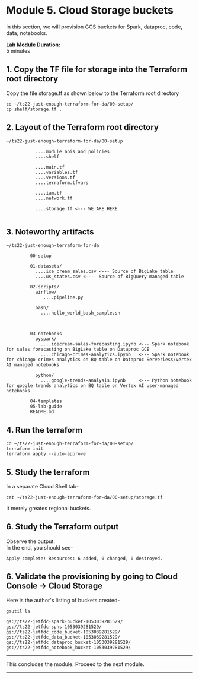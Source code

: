 # Module 5. Cloud Storage buckets
 
In this section, we will provision GCS buckets for Spark, dataproc, code, data, notebooks. <br>

**Lab Module Duration:** <br>
5 minutes 


## 1. Copy the TF file for storage into the Terraform root directory
Copy the file storage.tf as shown below to the Terraform root directory<br>
```
cd ~/ts22-just-enough-terraform-for-da/00-setup/
cp shelf/storage.tf .
```

## 2. Layout of the Terraform root directory
```
~/ts22-just-enough-terraform-for-da/00-setup

           ....module_apis_and_policies
           ....shelf

           ....main.tf
           ....variables.tf
           ....versions.tf
           ....terraform.tfvars 
           
           ....iam.tf
           ....network.tf
                
           ....storage.tf <--- WE ARE HERE
           
```

## 3. Noteworthy artifacts

```
~/ts22-just-enough-terraform-for-da

         00-setup

         01-datasets/
           ....ice_cream_sales.csv <--- Source of BigLake table
           ....us_states.csv <---- Source of BigQuery managed table
           
         02-scripts/
           airflow/
              ....pipeline.py
                           
           bash/
             ....hello_world_bash_sample.sh
             
           
         
         03-notebooks
           pyspark/
             ....icecream-sales-forecasting.ipynb <--- Spark notebook for sales forecasting on BigLake table on Dataproc GCE
             ....chicago-crimes-analytics.ipynb   <--- Spark notebook for chicago crimes analytics on BQ table on Dataproc Serverless/Vertex AI managed notebooks
               
           python/
             ....google-trends-analysis.ipynb     <--- Python notebook for google trends analytics on BQ table on Vertex AI user-managed notebooks
             
         04-templates
         05-lab-guide
         README.md
```


## 4. Run the terraform
```
cd ~/ts22-just-enough-terraform-for-da/00-setup/
terraform init
terraform apply --auto-approve
```
 
## 5. Study the terraform
In a separate Cloud Shell tab-
```
cat ~/ts22-just-enough-terraform-for-da/00-setup/storage.tf
```
It merely greates regional buckets.


## 6. Study the Terraform output
Observe the output.<br>
In the end, you should see-<br>
 ```
Apply complete! Resources: 6 added, 0 changed, 0 destroyed.
 ```
 
## 6. Validate the provisioning by going to Cloud Console -> Cloud Storage

Here is the author's listing of buckets created-
 ```
gsutil ls
 
gs://ts22-jetfdc-spark-bucket-1053039281529/
gs://ts22-jetfdc-sphs-1053039281529/
gs://ts22-jetfdc_code_bucket-1053039281529/
gs://ts22-jetfdc_data_bucket-1053039281529/
gs://ts22-jetfdc_dataproc_bucket-1053039281529/
gs://ts22-jetfdc_notebook_bucket-1053039281529/
 ```

<hr>

This concludes the module. Proceed to the next module.

<hr>
 
